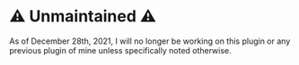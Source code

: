 # :warning: Unmaintained :warning:
As of December 28th, 2021, I will no longer be working on this plugin or any previous plugin of mine unless specifically noted otherwise.
